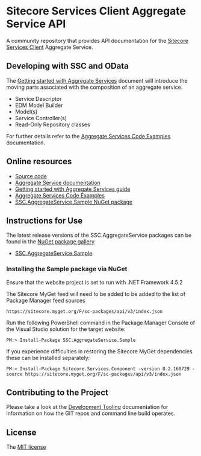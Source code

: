 # Sitecore Services Client Aggregate Service API

A community repository that provides API documentation for the [Sitecore Services Client][6] Aggregate Service.


## Developing with SSC and OData

The [Getting started with Aggregate Services][3] document will introduce the moving parts associated with the composition of an aggregate service.

* Service Descriptor
* EDM Model Builder
* Model(s)
* Service Controller(s)
* Read-Only Repository classes

For further details refer to the [Aggregate Services Code Examples][4] documentation.

## Online resources

 - [Source code][1]
 - [Aggregate Service documentation][2]
 - [Getting started with Aggregate Services guide][3]
 - [Aggregate Services Code Examples][4]
 - [SSC.AggregateService.Sample NuGet package][8]


## Instructions for Use

The latest release versions of the SSC.AggregateService packages can be found in the [NuGet package gallery][9]

* [SSC.AggregateService.Sample][8] 


### Installing the Sample package via NuGet

Ensure that the website project is set to run with .NET Framework 4.5.2

The Sitecore MyGet feed will need to be added to be added to the list of Package Manager feed sources

    https://sitecore.myget.org/F/sc-packages/api/v3/index.json

Run the following PowerShell command in the Package Manager Console of the Visual Studio solution for the target website:

    PM:> Install-Package SSC.AggregateService.Sample

If you experience difficulties in restoring the Sitecore MyGet dependencies these can be installed separately:

    PM:> Install-Package Sitecore.Services.Component -version 8.2.160729 -source https://sitecore.myget.org/F/sc-packages/api/v3/index.json



## Contributing to the Project

Please take a look at the [Development Tooling][5] documentation for information on how the GIT repos and command line build operates.


## License

The [MIT license][7]


 [1]: https://github.com/kevinobee/SSC.AggregateService/
 [2]: http://docs.sscaggregateservice.apiary.io/
 [3]: doc/features/Aggregate-Services-Getting-Started.md
 [4]: doc/features/Aggregate-Services-Code-Examples.md
 [5]: doc/Development-Tooling.md
 [6]: https://sitecorecontextitem.wordpress.com/2015/01/07/what-is-sitecore-services-client/
 [7]: https://github.com/kevinobee/SSC.AggregateService/blob/master/LICENSE
 [8]: https://www.nuget.org/packages/SSC.AggregateService.Sample/
 [9]: https://www.nuget.org/packages/ 
 [10]: https://sitecore.myget.org/F/sc-packages/api/v3/index.json

